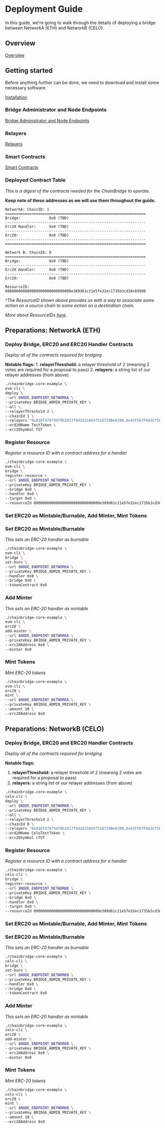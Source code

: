# Deployment Guide

In this guide, we're going to walk through the details of deploying a bridge between NetworkA (ETH) and NetworkB (CELO).

## Overview

[Overview](../index.md)

## Getting started

Before anything further can be done, we need to download and install some necessary software.

[Installation](../installation.md)

### Bridge Administrator and Node Endpoints

[Bridge Administrator and Node Endpoints](../bridge-admin-node-endpoints.md)

### Relayers

[Relayers](../relayers.md)

### Smart Contracts

[Smart Contracts](../chains/eth-contracts.md)

### Deployed Contract Table

_This is a digest of the contracts needed for the ChainBridge to operate._

**Keep note of these addresses as we will use them throughout the guide.**

```
NetworkA: ChainID: 1
================================================================
Bridge:             0x0 (TBD)
----------------------------------------------------------------
Erc20 Handler:      0x0 (TBD)
----------------------------------------------------------------
Erc20:              0x0 (TBD)
----------------------------------------------------------------
================================================================

Network B: ChainID: 0
================================================================
Bridge:             0x0 (TBD)
----------------------------------------------------------------
Erc20 Handler:      0x0 (TBD)
----------------------------------------------------------------
Erc20:              0x0 (TBD)

ResourceID: 000000000000000000000000000000e389d61c11e5fe32ec1735b3cd38c69500
```

_^The ResourceID shown above provides us with a way to associate some action on a source chain to some action on a destination chain._

_More about ResourceIDs_ [_here_](../spec.md#resource-id)_._

## Preparations: NetworkA (ETH)

### Deploy Bridge, ERC20 and ERC20 Handler Contracts

_Deploy all of the contracts required for bridging_

**Notable flags:** 1. **relayerThreshold:** a relayer threshold of 2 (meaning 2 votes are required for a proposal to pass) 2. **relayers:** a string list of our relayer addresses (from above)

```bash
./chainbridge-core-example \
evm-cli \
deploy \
--url $NODE_ENDPOINT_NETWORKA \
--privateKey BRIDGE_ADMIN_PRIVATE_KEY \
--all \
--relayerThreshold 2 \
--chainId 1 \
--relayers "0x010f478794f9b1917f9d2d31865f516729Be6208,0x42F567FEA3Cf5F27186344F04A5774A753B55b39,0xb7d584fE0085fEb275FAc27deaCddA404AdD949A" \
--erd20Name TestToken \
--erc20Symbol TST
```

### Register Resource

_Register a resource ID with a contract address for a handler_

```bash
./chainbridge-core-example \
evm-cli \
bridge \
register-resource \
--url $NODE_ENDPOINT_NETWORKA \
--privateKey BRIDGE_ADMIN_PRIVATE_KEY \
--bridge 0x0 \
--handler 0x0 \
--target 0x0 \
--resourceId 000000000000000000000000000000e389d61c11e5fe32ec1735b3cd38c69500
```

### Set ERC20 as Mintable/Burnable, Add Minter, Mint Tokens

### Set ERC20 as Mintable/Burnable

_This sets an ERC-20 handler as burnable_

```bash
./chainbridge-core-example \
evm-cli \
bridge \
set-burn \
--url $NODE_ENDPOINT_NETWORKA \
--privateKey BRIDGE_ADMIN_PRIVATE_KEY \
--handler 0x0 \
--bridge 0x0 \
--tokenContract 0x0
```

### Add Minter

_This sets an ERC-20 handler as mintable_

```bash
./chainbridge-core-example \
evm-cli \
erc20 \
add-minter \
--url $NODE_ENDPOINT_NETWORKA \
--privateKey BRIDGE_ADMIN_PRIVATE_KEY \
--erc20Address 0x0 \
--minter 0x0
```

### Mint Tokens

_Mint ERC-20 tokens_

```bash
./chainbridge-core-example \
evm-cli \
erc20 \
mint \
--url $NODE_ENDPOINT_NETWORKA \
--privateKey BRIDGE_ADMIN_PRIVATE_KEY \
--amount 10 \
--erc20Address 0x0
```

## Preparations: NetworkB (CELO)

### Deploy Bridge, ERC20 and ERC20 Handler Contracts

_Deploy all of the contracts required for bridging_

**Notable flags:**&#x20;

1. **relayerThreshold:** a relayer threshold of 2 (meaning 2 votes are required for a proposal to pass)
2. **relayers:** a string list of our relayer addresses (from above)

```bash
./chainbridge-core-example \
celo-cli \
deploy \
--url $NODE_ENDPOINT_NETWORKB \
--privateKey BRIDGE_ADMIN_PRIVATE_KEY \
--all \
--relayerThreshold 2 \
--chainId 0 \
--relayers "0x010f478794f9b1917f9d2d31865f516729Be6208,0x42F567FEA3Cf5F27186344F04A5774A753B55b39,0xb7d584fE0085fEb275FAc27deaCddA404AdD949A" \
--erd20Name CeloTestToken \
--erc20Symbol cTST
```

### Register Resource

_Register a resource ID with a contract address for a handler_

```bash
./chainbridge-core-example \
celo-cli \
bridge \
register-resource \
--url $NODE_ENDPOINT_NETWORKB \
--privateKey BRIDGE_ADMIN_PRIVATE_KEY \
--bridge 0x0 \
--handler 0x0 \
--target 0x0 \
--resourceId 000000000000000000000000000000e389d61c11e5fe32ec1735b3cd38c69500
```

### Set ERC20 as Mintable/Burnable, Add Minter, Mint Tokens

### Set ERC20 as Mintable/Burnable

_This sets an ERC-20 handler as burnable_

```bash
./chainbridge-core-example \
celo-cli \
bridge \
set-burn \
--url $NODE_ENDPOINT_NETWORKB \
--privateKey BRIDGE_ADMIN_PRIVATE_KEY \
--handler 0x0 \
--bridge 0x0 \
--tokenContract 0x0
```

### Add Minter

_This sets an ERC-20 handler as mintable_

```bash
./chainbridge-core-example \
celo-cli \
erc20 \
add-minter \
--url $NODE_ENDPOINT_NETWORKB \
--privateKey BRIDGE_ADMIN_PRIVATE_KEY \
--erc20Address 0x0 \
--minter 0x0
```

### Mint Tokens

_Mint ERC-20 tokens_

```bash
./chainbridge-core-example \
celo-cli \
erc20 \
mint \
--url $NODE_ENDPOINT_NETWORKB \
--privateKey BRIDGE_ADMIN_PRIVATE_KEY \
--amount 10 \
--erc20Address 0x0
```
